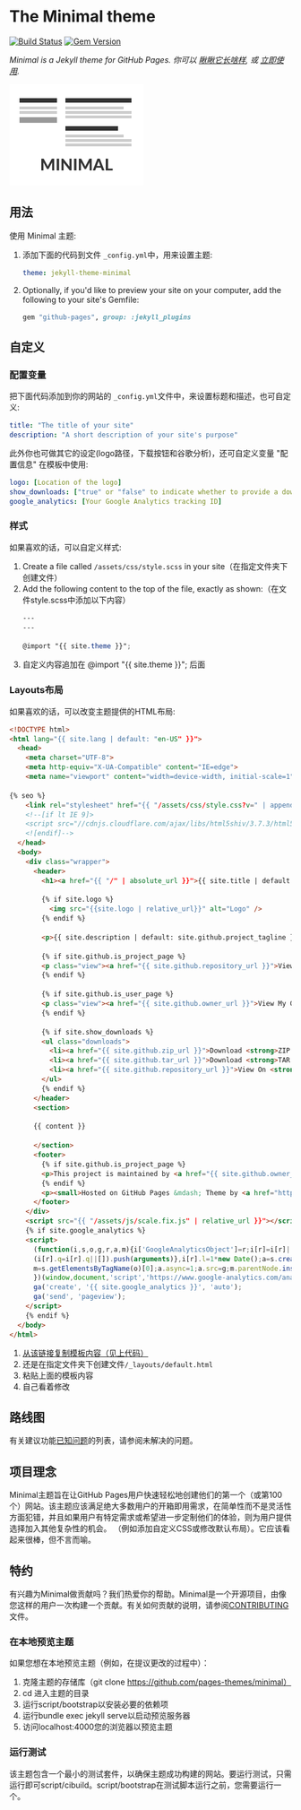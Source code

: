# The Minimal theme

[![Build Status](https://travis-ci.org/pages-themes/minimal.svg?branch=master)](https://travis-ci.org/pages-themes/minimal) [![Gem Version](https://badge.fury.io/rb/jekyll-theme-minimal.svg)](https://badge.fury.io/rb/jekyll-theme-minimal)

*Minimal is a Jekyll theme for GitHub Pages. 你可以 [瞅瞅它长啥样](http://pages-themes.github.io/minimal), 或 [立即使用](#usage).*

![Thumbnail of minimal](thumbnail.png)

## 用法

使用 Minimal 主题:

1. 添加下面的代码到文件 `_config.yml`中，用来设置主题:

    ```yml
    theme: jekyll-theme-minimal
    ```
2. Optionally, if you'd like to preview your site on your computer, add the following to your site's Gemfile:

    ```ruby
    gem "github-pages", group: :jekyll_plugins
    ```
    
## 自定义

### 配置变量

把下面代码添加到你的网站的 `_config.yml`文件中，来设置标题和描述，也可自定义:

```yml
title: "The title of your site"
description: "A short description of your site's purpose"
```

此外你也可做其它的设定(logo路径，下载按钮和谷歌分析)，还可自定义变量 "配置信息" 在模板中使用:

```yml
logo: [Location of the logo]
show_downloads: ["true" or "false" to indicate whether to provide a download URL]
google_analytics: [Your Google Analytics tracking ID]
```

### 样式

如果喜欢的话，可以自定义样式:

1. Create a file called `/assets/css/style.scss` in your site（在指定文件夹下创建文件）
2. Add the following content to the top of the file, exactly as shown:（在文件style.scss中添加以下内容）
    ```scss
    ---
    ---

    @import "{{ site.theme }}";
    ```
3. 自定义内容追加在 @import "{{ site.theme }}"; 后面

### Layouts布局

如果喜欢的话，可以改变主题提供的HTML布局:

```html
<!DOCTYPE html>
<html lang="{{ site.lang | default: "en-US" }}">
  <head>
    <meta charset="UTF-8">
    <meta http-equiv="X-UA-Compatible" content="IE=edge">
    <meta name="viewport" content="width=device-width, initial-scale=1">

{% seo %}
    <link rel="stylesheet" href="{{ "/assets/css/style.css?v=" | append: site.github.build_revision | relative_url }}">
    <!--[if lt IE 9]>
    <script src="//cdnjs.cloudflare.com/ajax/libs/html5shiv/3.7.3/html5shiv.min.js"></script>
    <![endif]-->
  </head>
  <body>
    <div class="wrapper">
      <header>
        <h1><a href="{{ "/" | absolute_url }}">{{ site.title | default: site.github.repository_name }}</a></h1>
        
        {% if site.logo %}
          <img src="{{site.logo | relative_url}}" alt="Logo" />
        {% endif %}

        <p>{{ site.description | default: site.github.project_tagline }}</p>

        {% if site.github.is_project_page %}
        <p class="view"><a href="{{ site.github.repository_url }}">View the Project on GitHub <small>{{ site.github.repository_nwo }}</small></a></p>
        {% endif %}

        {% if site.github.is_user_page %}
        <p class="view"><a href="{{ site.github.owner_url }}">View My GitHub Profile</a></p>
        {% endif %}

        {% if site.show_downloads %}
        <ul class="downloads">
          <li><a href="{{ site.github.zip_url }}">Download <strong>ZIP File</strong></a></li>
          <li><a href="{{ site.github.tar_url }}">Download <strong>TAR Ball</strong></a></li>
          <li><a href="{{ site.github.repository_url }}">View On <strong>GitHub</strong></a></li>
        </ul>
        {% endif %}
      </header>
      <section>

      {{ content }}

      </section>
      <footer>
        {% if site.github.is_project_page %}
        <p>This project is maintained by <a href="{{ site.github.owner_url }}">{{ site.github.owner_name }}</a></p>
        {% endif %}
        <p><small>Hosted on GitHub Pages &mdash; Theme by <a href="https://github.com/orderedlist">orderedlist</a></small></p>
      </footer>
    </div>
    <script src="{{ "/assets/js/scale.fix.js" | relative_url }}"></script>
    {% if site.google_analytics %}
    <script>
      (function(i,s,o,g,r,a,m){i['GoogleAnalyticsObject']=r;i[r]=i[r]||function(){
      (i[r].q=i[r].q||[]).push(arguments)},i[r].l=1*new Date();a=s.createElement(o),
      m=s.getElementsByTagName(o)[0];a.async=1;a.src=g;m.parentNode.insertBefore(a,m)
      })(window,document,'script','https://www.google-analytics.com/analytics.js','ga');
      ga('create', '{{ site.google_analytics }}', 'auto');
      ga('send', 'pageview');
    </script>
    {% endif %}
  </body>
</html>
```

1. [从该链接复制模板内容（见上代码）](https://github.com/pages-themes/minimal/blob/master/_layouts/default.html) 
2. 还是在指定文件夹下创建文件`/_layouts/default.html`
3. 粘贴上面的模板内容
4. 自己看着修改

## 路线图

有关建议功能[已知问题](https://github.com/pages-themes/minimal/issues)的列表，请参阅未解决的问题。

## 项目理念

Minimal主题旨在让GitHub Pages用户快速轻松地创建他们的第一个（或第100个）网站。该主题应该满足绝大多数用户的开箱即用需求，在简单性而不是灵活性方面犯错，并且如果用户有特定需求或希望进一步定制他们的体验，则为用户提供选择加入其他复杂性的机会。 （例如添加自定义CSS或修改默认布局）。它应该看起来很棒，但不言而喻。

## 特约

有兴趣为Minimal做贡献吗？我们热爱你的帮助。Minimal是一个开源项目，由像您这样的用户一次构建一个贡献。有关如何贡献的说明，请参阅[CONTRIBUTING](https://github.com/ljyeso/ljyeso.github.io/blob/master/docs/CONTRIBUTING.md)文件。

### 在本地预览主题

如果您想在本地预览主题（例如，在提议更改的过程中）：

1. 克隆主题的存储库（git clone https://github.com/pages-themes/minimal）
2. cd 进入主题的目录
3. 运行script/bootstrap以安装必要的依赖项
4. 运行bundle exec jekyll serve以启动预览服务器
5. 访问localhost:4000您的浏览器以预览主题

### 运行测试

该主题包含一个最小的测试套件，以确保主题成功构建的网站。要运行测试，只需运行即可script/cibuild。script/bootstrap在测试脚本运行之前，您需要运行一个。
